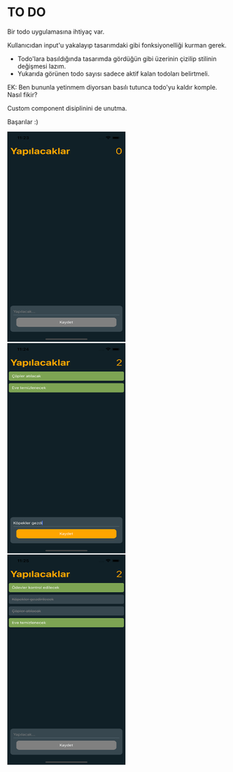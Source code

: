 # TO DO

Bir todo uygulamasına ihtiyaç var.

Kullanıcıdan input'u yakalayıp tasarımdaki gibi fonksiyonelliği kurman gerek.

- Todo'lara basıldığında tasarımda gördüğün gibi üzerinin çizilip stilinin değişmesi lazım.
- Yukarıda görünen todo sayısı sadece aktif kalan todoları belirtmeli.

EK: Ben bununla yetinmem diyorsan basılı tutunca todo'yu kaldır komple. Nasıl fikir?

Custom component disiplinini de unutma.

Başarılar :)


<p float="center">
  <img src="https://raw.githubusercontent.com/Kodluyoruz/taskforce/main/react-native/odev_2/figures/todo_1.png" width=270 height=480/>
  <img src="https://raw.githubusercontent.com/Kodluyoruz/taskforce/main/react-native/odev_2/figures/todo_2.png" width=270 height=480 /> 
  <img src="https://raw.githubusercontent.com/Kodluyoruz/taskforce/main/react-native/odev_2/figures/todo_3.png" width=270 height=480 />
</p>

